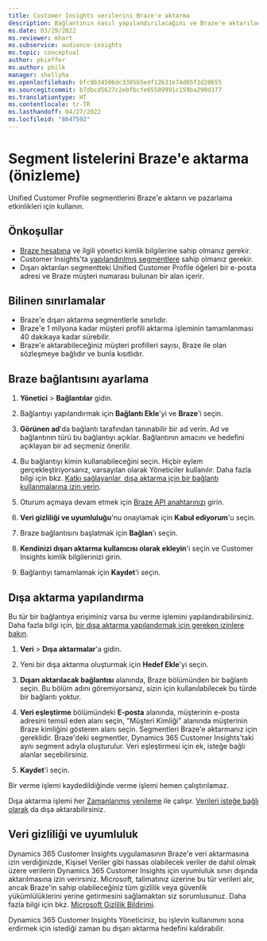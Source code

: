 ```yaml
---
title: Customer Insights verilerini Braze'e aktarma
description: Bağlantının nasıl yapılandırılacağını ve Braze'e aktarılacağını öğrenin.
ms.date: 03/29/2022
ms.reviewer: mhart
ms.subservice: audience-insights
ms.topic: conceptual
author: pkieffer
ms.author: philk
manager: shellyha
ms.openlocfilehash: bfc9b34506dc3385b5edf12b31e74d05f2d20655
ms.sourcegitcommit: b7dbcd5627c2ebfbcfe65589991c159ba290d377
ms.translationtype: HT
ms.contentlocale: tr-TR
ms.lasthandoff: 04/27/2022
ms.locfileid: "8647592"
---
```

# <a name="export-segment-lists-to-braze-preview"></a>Segment listelerini Braze'e aktarma (önizleme)

Unified Customer Profile segmentlerini Braze'e aktarın ve pazarlama etkinlikleri için kullanın.

## <a name="prerequisites"></a>Önkoşullar

-   [Braze hesabına](https://www.braze.com/) ve ilgili yönetici kimlik bilgilerine sahip olmanız gerekir.
-   Customer Insights'ta [yapılandırılmış segmentlere](segments.md) sahip olmanız gerekir.
-   Dışarı aktarılan segmentteki Unified Customer Profile öğeleri bir e-posta adresi ve Braze müşteri numarası bulunan bir alan içerir. 

## <a name="known-limitations"></a>Bilinen sınırlamalar

- Braze'e dışarı aktarma segmentlerle sınırlıdır.
- Braze'e 1 milyona kadar müşteri profili aktarma işleminin tamamlanması 40 dakikaya kadar sürebilir. 
- Braze'e aktarabileceğiniz müşteri profilleri sayısı, Braze ile olan sözleşmeye bağlıdır ve bunla kısıtlıdır.

## <a name="set-up-connection-to-braze"></a>Braze bağlantısını ayarlama

1. **Yönetici** > **Bağlantılar** gidin.

1. Bağlantıyı yapılandırmak için **Bağlantı Ekle**'yi ve **Braze**'i seçin.

1. **Görünen ad**'da bağlantı tarafından tanınabilir bir ad verin. Ad ve bağlantının türü bu bağlantıyı açıklar. Bağlantının amacını ve hedefini açıklayan bir ad seçmeniz önerilir.

1. Bu bağlantıyı kimin kullanabileceğini seçin. Hiçbir eylem gerçekleştiriyorsanız, varsayılan olarak Yöneticiler kullanılır. Daha fazla bilgi için bkz. [Katkı sağlayanlar, dışa aktarma için bir bağlantı kullanmalarına izin verin](connections.md#allow-contributors-to-use-a-connection-for-exports).

1. Oturum açmaya devam etmek için [Braze API anahtarınızı](https://www.braze.com/docs/api/basics/) girin. 

1. **Veri gizliliği ve uyumluluğu**'nu onaylamak için **Kabul ediyorum**'u seçin.

1. Braze bağlantısını başlatmak için **Bağlan**'ı seçin.

1. **Kendinizi dışarı aktarma kullanıcısı olarak ekleyin**'i seçin ve Customer Insights kimlik bilgilerinizi girin.

1. Bağlantıyı tamamlamak için **Kaydet**'i seçin.

## <a name="configure-an-export"></a>Dışa aktarma yapılandırma

Bu tür bir bağlantıya erişiminiz varsa bu verme işlemini yapılandırabilirsiniz. Daha fazla bilgi için, [bir dışa aktarma yapılandırmak için gereken izinlere bakın](export-destinations.md#set-up-a-new-export).

1. **Veri** > **Dışa aktarmalar**'a gidin.

1. Yeni bir dışa aktarma oluşturmak için **Hedef Ekle**'yi seçin.

1. **Dışarı aktarılacak bağlantısı** alanında, Braze bölümünden bir bağlantı seçin. Bu bölüm adını göremiyorsanız, sizin için kullanılabilecek bu türde bir bağlantı yoktur.  

3. **Veri eşleştirme** bölümündeki **E-posta** alanında, müşterinin e-posta adresini temsil eden alanı seçin, "Müşteri Kimliği" alanında müşterinin Braze kimliğini gösteren alanı seçin. Segmentleri Braze'e aktarmanız için gereklidir. Braze'deki segmentler, Dynamics 365 Customer Insights'taki aynı segment adıyla oluşturulur. Veri eşleştirmesi için ek, isteğe bağlı alanlar seçebilirsiniz. 

1. **Kaydet**'i seçin.

Bir verme işlemi kaydedildiğinde verme işlemi hemen çalıştırılamaz.

Dışa aktarma işlemi her [Zamanlanmış yenileme](system.md#schedule-tab) ile çalışır. [Verileri isteğe bağlı olarak](export-destinations.md#run-exports-on-demand) da dışa aktarabilirsiniz. 


## <a name="data-privacy-and-compliance"></a>Veri gizliliği ve uyumluluk

Dynamics 365 Customer Insights uygulamasının Braze'e veri aktarmasına izin verdiğinizde, Kişisel Veriler gibi hassas olabilecek veriler de dahil olmak üzere verilerin Dynamics 365 Customer Insights için uyumluluk sınırı dışında aktarılmasına izin verirsiniz. Microsoft, talimatınız üzerine bu tür verileri alır, ancak Braze'in sahip olabileceğiniz tüm gizlilik veya güvenlik yükümlülüklerini yerine getirmesini sağlamaktan siz sorumlusunuz. Daha fazla bilgi için bkz. [Microsoft Gizlilik Bildirimi](https://go.microsoft.com/fwlink/?linkid=396732).

Dynamics 365 Customer Insights Yöneticiniz, bu işlevin kullanımını sona erdirmek için istediği zaman bu dışarı aktarma hedefini kaldırabilir.
